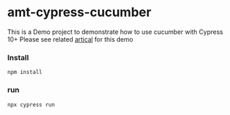 # amt-cypress-cucumber
This is a Demo project to demonstrate how to use cucumber with Cypress 10+
Please see related [artical](https://pirasanth.com/blog/how-to-set-up-cucumber-in-cypress-10/) for this demo 

### Install
`npm install`

### run 
`npx cypress run`
